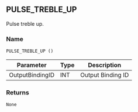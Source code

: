 ## PULSE\_TREBLE\_UP

Pulse treble up.


### Name

`PULSE_TREBLE_UP ()`

| Parameter       | Type | Description       |
| --------------- | ---- | ----------------- |
| OutputBindingID | INT  | Output Binding ID |



### Returns

`None`